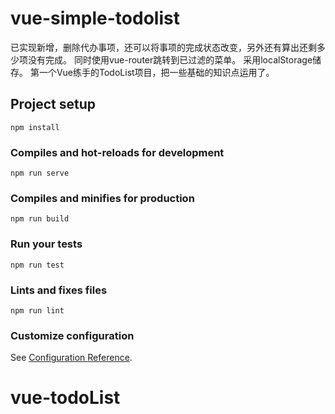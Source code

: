 # vue-simple-todolist
已实现新增，删除代办事项，还可以将事项的完成状态改变，另外还有算出还剩多少项没有完成。
同时使用vue-router跳转到已过滤的菜单。
采用localStorage储存。
第一个Vue练手的TodoList项目，把一些基础的知识点运用了。
## Project setup
```
npm install
```

### Compiles and hot-reloads for development
```
npm run serve
```

### Compiles and minifies for production
```
npm run build
```

### Run your tests
```
npm run test
```

### Lints and fixes files
```
npm run lint
```

### Customize configuration
See [Configuration Reference](https://cli.vuejs.org/config/).
# vue-todoList
